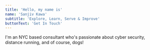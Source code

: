 ```yaml
---
title: 'Hello, my name is'
name: 'Sanjiv Kawa'
subtitle: 'Explore, Learn, Serve & Improve'
buttonText: 'Get In Touch'
---
```


I'm an NYC based consultant who's passionate about cyber security, distance running, and of course, dogs!